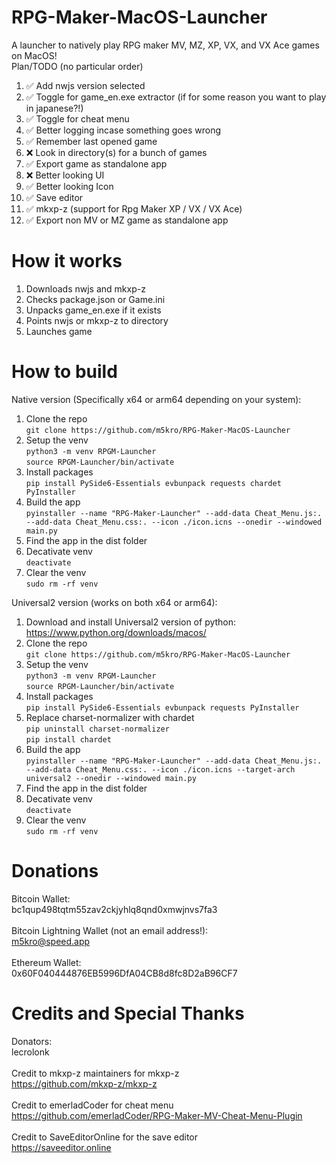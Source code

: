 # RPG-Maker-MacOS-Launcher
A launcher to natively play RPG maker MV, MZ, XP, VX, and VX Ace games on MacOS!<br>
Plan/TODO (no particular order)
1. ✅ Add nwjs version selected<br>
2. ✅ Toggle for game_en.exe extractor (if for some reason you want to play in japanese?!)<br>
3. ✅ Toggle for cheat menu<br>
4. ✅ Better logging incase something goes wrong<br>
5. ✅ Remember last opened game<br>
6. ❌ Look in directory(s) for a bunch of games<br>
7. ✅ Export game as standalone app<br>
8. ❌ Better looking UI<br>
9. ✅ Better looking Icon<br>
10. ✅ Save editor<br>
11. ✅ mkxp-z (support for Rpg Maker XP / VX / VX Ace)<br>
12. ✅ Export non MV or MZ game as standalone app<br>

# How it works
1. Downloads nwjs and mkxp-z
2. Checks package.json or Game.ini
3. Unpacks game_en.exe if it exists
4. Points nwjs or mkxp-z to directory
5. Launches game
# How to build
Native version (Specifically x64 or arm64 depending on your system):
1. Clone the repo <br> `git clone https://github.com/m5kro/RPG-Maker-MacOS-Launcher`
2. Setup the venv <br> `python3 -m venv RPGM-Launcher` <br> `source RPGM-Launcher/bin/activate`
3. Install packages <br> `pip install PySide6-Essentials evbunpack requests chardet PyInstaller`
4. Build the app <br> `pyinstaller --name "RPG-Maker-Launcher" --add-data Cheat_Menu.js:. --add-data Cheat_Menu.css:. --icon ./icon.icns --onedir --windowed main.py`
5. Find the app in the dist folder
6. Decativate venv <br> `deactivate`
7. Clear the venv <br> `sudo rm -rf venv`

Universal2 version (works on both x64 or arm64):
1. Download and install Universal2 version of python: https://www.python.org/downloads/macos/
2. Clone the repo <br> `git clone https://github.com/m5kro/RPG-Maker-MacOS-Launcher`
3. Setup the venv <br> `python3 -m venv RPGM-Launcher` <br> `source RPGM-Launcher/bin/activate`
4. Install packages <br> `pip install PySide6-Essentials evbunpack requests PyInstaller`
5. Replace charset-normalizer with chardet <br> `pip uninstall charset-normalizer` <br> `pip install chardet`
6. Build the app <br> `pyinstaller --name "RPG-Maker-Launcher" --add-data Cheat_Menu.js:. --add-data Cheat_Menu.css:. --icon ./icon.icns --target-arch universal2 --onedir --windowed main.py`
7. Find the app in the dist folder
8. Decativate venv <br> `deactivate`
9. Clear the venv <br> `sudo rm -rf venv`
# Donations
Bitcoin Wallet:<br>
bc1qup498tqtm55zav2ckjyhlq8qnd0xmwjnvs7fa3<br>
<br>
Bitcoin Lightning Wallet (not an email address!):<br>
m5kro@speed.app<br>
<br>
Ethereum Wallet:<br>
0x60F040444876EB5996DfA04CB8d8fc8D2aB96CF7
# Credits and Special Thanks
Donators:<br>
lecrolonk <br>
<br>
Credit to mkxp-z maintainers for mkxp-z <br>
https://github.com/mkxp-z/mkxp-z <br>
<br>
Credit to emerladCoder for cheat menu <br>
https://github.com/emerladCoder/RPG-Maker-MV-Cheat-Menu-Plugin <br>
<br>
Credit to SaveEditorOnline for the save editor <br>
https://saveeditor.online <br>
